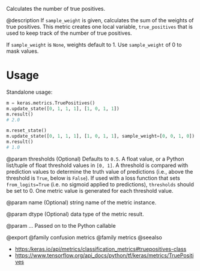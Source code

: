 Calculates the number of true positives.

@description
If `sample_weight` is given, calculates the sum of the weights of
true positives. This metric creates one local variable, `true_positives`
that is used to keep track of the number of true positives.

If `sample_weight` is `None`, weights default to 1.
Use `sample_weight` of 0 to mask values.

# Usage
Standalone usage:

```python
m = keras.metrics.TruePositives()
m.update_state([0, 1, 1, 1], [1, 0, 1, 1])
m.result()
# 2.0
```

```python
m.reset_state()
m.update_state([0, 1, 1, 1], [1, 0, 1, 1], sample_weight=[0, 0, 1, 0])
m.result()
# 1.0
```

@param thresholds
(Optional) Defaults to `0.5`. A float value, or a Python
list/tuple of float threshold values in `[0, 1]`. A threshold is
compared with prediction values to determine the truth value of
predictions (i.e., above the threshold is `True`, below is `False`).
If used with a loss function that sets `from_logits=True` (i.e. no
sigmoid applied to predictions), `thresholds` should be set to 0.
One metric value is generated for each threshold value.

@param name
(Optional) string name of the metric instance.

@param dtype
(Optional) data type of the metric result.

@param ...
Passed on to the Python callable

@export
@family confusion metrics
@family metrics
@seealso
+ <https:/keras.io/api/metrics/classification_metrics#truepositives-class>
+ <https://www.tensorflow.org/api_docs/python/tf/keras/metrics/TruePositives>
